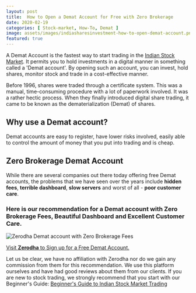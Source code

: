 ```yaml
---
layout: post
title:  How to Open a Demat Account for Free with Zero Brokerage
date: 2020-02-19 
categories: [ Stock-market, How-To, Demat ]
image: assets/images/indiasharesinvestment-how-to-open-demat-account.png
featured: true
---
```

A Demat Account is the fastest way to start trading in the [Indian Stock Market](https://indiasharesinvestment.com/Indian-Stock-Market/). It
permits you to hold investments in a digital manner in something called a 'Demat account'. By opening such an account, you can invest, hold shares, monitor stock and trade in a cost-effective manner. 

Before 1996, shares were traded through a certificate system. This was a manual, time-consuming procedure with a lot of paperwork involved. It was a rather hectic process. When they finally introduced digital share trading, it came to be known as the dematerialization (Demat) of shares. 

## Why use a Demat account?
Demat accounts are easy to register, have lower risks involved, easily able to control the amount of money that you put into trading and is cheap. 

## Zero Brokerage Demat Account
While there are several companies out there today offering free Demat accounts, the problems that we have seen over the years include **hidden fees**, **terrible dashboard**, **slow servers** and worst of all - **poor customer care**. 

### Here is our recommendation for a Demat account with Zero Brokerage Fees, Beautiful Dashboard and Excellent Customer Care. 

![Zerodha Demat account with Zero Brokerage Fees](https://indiasharesinvestment.com/assets/images/indiasharesinvestment-kite-review.png)

[Visit **Zerodha** to Sign up for a Free Demat Account.](https://zerodha.com/open-account)

Let us be clear, we have no affiliation with Zerodha nor do we gain any commission from them for this recommendation. We use this platform ourselves and have had good reviews about them from our clients.
If you are new to stock trading, we strongly recommend that you start with our Beginner's Guide:
[Beginner's Guide to Indian Stock Market Trading](https://indiasharesinvestment.com/beginners-guide-indian-stock-market-trading/)
